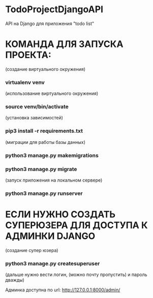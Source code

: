 # TodoProjectDjangoAPI
API на Django для приложения "todo list"

# КОМАНДА ДЛЯ ЗАПУСКА ПРОЕКТА:

(создание виртуального окружения)
### virtualenv venv

(использование виртуального окружения)
### source venv/bin/activate

(установка зависимостей)
### pip3 install -r requirements.txt

(миграции для работы базы данных)
### python3 manage.py makemigrations
### python3 manage.py migrate

(запуск приложения на локальном сервере)
### python3 manage.py runserver

# ЕСЛИ НУЖНО СОЗДАТЬ СУПЕРЮЗЕРА ДЛЯ ДОСТУПА К АДМИНКИ DJANGO

(создание супер юзера)
### python3 manage.py createsuperuser
(дальше нужно вести логин, (можно почту пропустить) и пароль дважды)

Админка доступна по url:
http://127.0.0.1:8000/admin/
